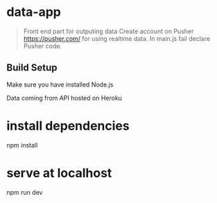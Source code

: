 # data-app

> Front end part for outputing data
Create account on Pusher https://pusher.com/ for using realtime data.
In main.js fail declare Pusher code.

## Build Setup
Make sure you have installed Node.js

Data coming from API hosted on Heroku 


# install dependencies
npm install

# serve at localhost
npm run dev



